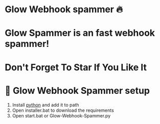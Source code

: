 # Glow Webhook spammer 🔥


# Glow Spammer is an fast webhook spammer!


# Don't Forget To Star If You Like It


# 🚀 Glow Webhook Spammer setup


1. Install [python](https://www.python.org/) and add it to path
2. Open installer.bat to download the requirements
3. Open start.bat or Glow-Webhook-Spammer.py

